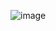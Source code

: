 <!-- <html>
  <object data="http://localhost/getstats/arian0zen" type="image/svg+xml" alt="image">
    Your browser does not support SVG
  </object>
</html> -->
![image](http://localhost/getstats/tuhinvbar)
<!-- <object data="http://localhost/getstats/arian0zen" type="image/svg+xml">
<img src="https://avatars.githubusercontent.com/u/68517592?v=4"/>
<img src="http://localhost/getstats/arian0zen"/> -->

